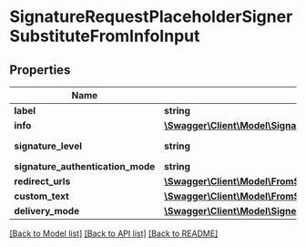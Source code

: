 # SignatureRequestPlaceholderSignerSubstituteFromInfoInput

## Properties
Name | Type | Description | Notes
------------ | ------------- | ------------- | -------------
**label** | **string** |  | 
**info** | [**\Swagger\Client\Model\SignatureRequestPlaceholderSignerSubstituteFromInfoInputInfo**](SignatureRequestPlaceholderSignerSubstituteFromInfoInputInfo.md) |  | 
**signature_level** | **string** |  | [optional] [default to 'electronic_signature']
**signature_authentication_mode** | **string** |  | [optional] 
**redirect_urls** | [**\Swagger\Client\Model\FromScratch1RedirectUrls**](FromScratch1RedirectUrls.md) |  | [optional] 
**custom_text** | [**\Swagger\Client\Model\FromScratch1CustomText**](FromScratch1CustomText.md) |  | [optional] 
**delivery_mode** | [**\Swagger\Client\Model\SignerDeliveryMode**](SignerDeliveryMode.md) |  | [optional] 

[[Back to Model list]](../../README.md#documentation-for-models) [[Back to API list]](../../README.md#documentation-for-api-endpoints) [[Back to README]](../../README.md)


